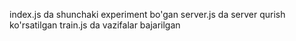index.js da shunchaki experiment bo'gan
server.js da server qurish ko'rsatilgan
train.js da vazifalar bajarilgan
